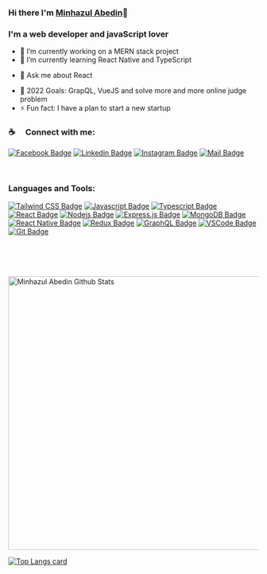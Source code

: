 ### Hi there I'm [Minhazul Abedin][website]👋

<!--
**minhaz19/minhaz19** is a ✨ _special_ ✨ repository because its `README.md` (this file) appears on your GitHub profile.

Here are some ideas to get you started:
-->
### I'm a web developer and javaScript lover
</hr>

- 🔭 I’m currently working on a MERN stack project
- 🌱 I’m currently learning React Native and TypeScript
<!-- - 👯 I’m looking to collaborate on ... -->
<!-- - 🤔 I’m looking for help with ... -->
- 💬 Ask me about React
<!-- - 📫 How to reach me: ... -->
- 🥅 2022 Goals: GrapQL, VueJS and solve more and more online judge problem 
- ⚡ Fun fact: I have a plan to start a new startup

### :coffee: &emsp;Connect with me:

[![Facebook Badge](https://img.shields.io/badge/Facebook-1877F2?style=for-the-badge&logo=facebook&logoColor=white)](https://www.facebook.com/minhazulabedin.shouhug)  [![Linkedin Badge](https://img.shields.io/badge/LinkedIn-0077B5?style=for-the-badge&logo=linkedin&logoColor=white)](https://www.linkedin.com/in/minhaz19/) [![Instagram Badge](https://img.shields.io/badge/Instagram-E4405F?style=for-the-badge&logo=instagram&logoColor=white)](https://www.instagram.com/abedin.minhazz/) [![Mail Badge](https://img.shields.io/badge/Gmail-D14836?style=for-the-badge&logo=gmail&logoColor=white)](mailto:minhazulabedin44@gmail.com)

<br />

### Languages and Tools:

[![Tailwind CSS Badge](https://img.shields.io/badge/-TAILWIND_CSS-61DBFB?style=for-the-badge&labelColor=white&logo=tailwindcss&logoColor=61DBFB)](#) [![Javascript Badge](https://img.shields.io/badge/-Javascript-F0DB4F?style=for-the-badge&labelColor=black&logo=javascript&logoColor=F0DB4F)](#) [![Typescript Badge](https://img.shields.io/badge/-Typescript-007acc?style=for-the-badge&labelColor=black&logo=typescript&logoColor=007acc)](#) [![React Badge](https://img.shields.io/badge/-React-61DBFB?style=for-the-badge&labelColor=black&logo=react&logoColor=61DBFB)](#) [![Nodejs Badge](https://img.shields.io/badge/-Nodejs-3C873A?style=for-the-badge&labelColor=black&logo=node.js&logoColor=3C873A)](#) [![Express.js Badge](https://img.shields.io/badge/Express.js-white?style=for-the-badge&logo=express&logoColor=black)](#) [![MongoDB Badge](https://img.shields.io/badge/MongoDB-4EA94B?style=for-the-badge&logo=mongodb&logoColor=white)](#) [![React Native Badge](https://img.shields.io/badge/-React_Native-61DBFB?style=for-the-badge&labelColor=black&logo=react&logoColor=61DBFB)](#) [![Redux Badge](https://img.shields.io/badge/-REDUX-B361FA?style=for-the-badge&labelColor=white&logo=redux&logoColor=B361FA)](#) [![GraphQL Badge](https://img.shields.io/badge/-GraphQl-e535ab?style=for-the-badge&labelColor=black&logo=node.js&logoColor=e535ab)](#) [![VSCode Badge](https://img.shields.io/badge/Visual_Studio-5C2D91?style=for-the-badge&logo=visual%20studio&logoColor=white)](#) [![Git Badge](https://img.shields.io/badge/Git-F05032?style=for-the-badge&logo=git&logoColor=white)](#)




<br />

<br />

<br />
<br />

<img width="550px" alt="Minhazul Abedin Github Stats"  src="https://github-readme-stats.vercel.app/api?username=minhaz19&show_icons=true"/>

[![Top Langs card](https://github-readme-stats.vercel.app/api/top-langs/?username=minhaz19&card_width=550)](https://github.com/minhaz19)


[programming]: https://www.programming-hero.com/
[website]: https://minhaz-portfolio-beta.firebaseapp.com/
[linkedin]: https://www.linkedin.com/in/minhaz19/
[webdevplaylist]: https://minhaz-portfolio-beta.firebaseapp.com/
[jsplaylist]: https://minhaz-portfolio-beta.firebaseapp.com/
[cssplaylist]: https://minhaz-portfolio-beta.firebaseapp.com/
[reactplaylist]: https://minhaz-portfolio-beta.firebaseapp.com/

